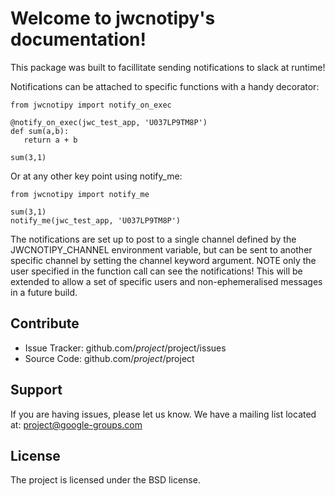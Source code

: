 Welcome to jwcnotipy's documentation!
=====================================

This package was built to facillitate sending notifications to slack at runtime!

Notifications can be attached to specific functions with a handy decorator:

   ```
   from jwcnotipy import notify_on_exec

   @notify_on_exec(jwc_test_app, 'U037LP9TM8P')
   def sum(a,b):
      return a + b

   sum(3,1)
   ```

Or at any other key point using notify_me:

   ```
   from jwcnotipy import notify_me

   sum(3,1)
   notify_me(jwc_test_app, 'U037LP9TM8P')
   ```

The notifications are set up to post to a single channel defined by the
JWCNOTIPY_CHANNEL environment variable, but can be sent to another specific
channel by setting the channel keyword argument. NOTE only the user specified
in the function call can see the notifications! This will be extended to allow
a set of specific users and non-ephemeralised messages in a future build.


Contribute
----------

- Issue Tracker: github.com/$project/$project/issues
- Source Code: github.com/$project/$project

Support
-------

If you are having issues, please let us know.
We have a mailing list located at: project@google-groups.com

License
-------

The project is licensed under the BSD license.